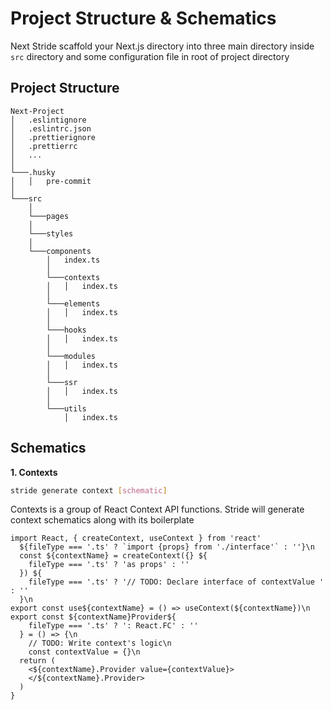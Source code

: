 # Project Structure & Schematics

Next Stride scaffold your Next.js directory into three main directory inside `src` directory and some configuration file in root of project directory

## Project Structure

```
Next-Project
│   .eslintignore
│   .eslintrc.json
│   .prettierignore
│   .prettierrc
│   ...
│
└───.husky
│   │   pre-commit     
│   
└───src
    │
    └───pages
    │
    └───styles
    │
    └───components
        │   index.ts
        │
        └───contexts
        │   │   index.ts 
        │   
        └───elements
        │   │   index.ts 
        │   
        └───hooks
        │   │   index.ts 
        │   
        └───modules
        │   │   index.ts 
        │   
        └───ssr
        │   │   index.ts 
        │   
        └───utils
            │   index.ts 
```

## Schematics

**1. Contexts**

```bash
stride generate context [schematic]
```

Contexts is a group of React Context API functions. Stride will generate context schematics along with its boilerplate

```tsx
import React, { createContext, useContext } from 'react'
  ${fileType === '.ts' ? `import {props} from './interface'` : ''}\n
  const ${contextName} = createContext({} ${
    fileType === '.ts' ? 'as props' : ''
  }) ${
    fileType === '.ts' ? '// TODO: Declare interface of contextValue ' : ''
  }\n
export const use${contextName} = () => useContext(${contextName})\n
export const ${contextName}Provider${
    fileType === '.ts' ? ': React.FC' : ''
  } = () => {\n
    // TODO: Write context's logic\n
    const contextValue = {}\n
  return (
    <${contextName}.Provider value={contextValue}>
    </${contextName}.Provider>
  )
}
```

